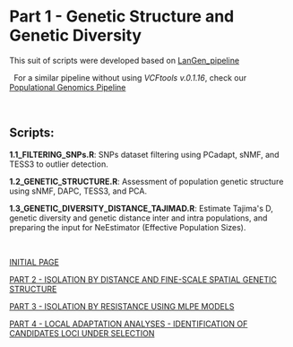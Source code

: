 # Part 1 - Genetic Structure and Genetic Diversity

This suit of scripts were developed based on [LanGen_pipeline](https://github.com/rojaff/LanGen_pipeline)

&nbsp;
For a similar pipeline without using *VCFtools v.0.1.16*, check our [Populational Genomics Pipeline](https://github.com/jdalapicolla/PopGenPipe)

&nbsp;

## Scripts:
__1.1_FILTERING_SNPs.R__: SNPs dataset filtering using PCadapt, sNMF, and TESS3 to outlier detection.

__1.2_GENETIC_STRUCTURE.R__: Assessment of population genetic structure using sNMF, DAPC, TESS3, and PCA.

__1.3_GENETIC_DIVERSITY_DISTANCE_TAJIMAD.R__: Estimate Tajima's D, genetic diversity and genetic distance inter and intra populations, and preparing the input for NeEstimator (Effective Population Sizes).

&nbsp;

[INITIAL PAGE](https://github.com/jdalapicolla/LanGen_pipeline_version2)

[PART 2 - ISOLATION BY DISTANCE AND FINE-SCALE SPATIAL GENETIC STRUCTURE](https://github.com/jdalapicolla/IBD_models.R)

[PART 3 - ISOLATION BY RESISTANCE USING MLPE MODELS](https://github.com/jdalapicolla/MLPE.R)

[PART 4 - LOCAL ADAPTATION ANALYSES - IDENTIFICATION OF CANDIDATES LOCI UNDER SELECTION](https://github.com/jdalapicolla/LOCAL_ADAPTATION.R)
